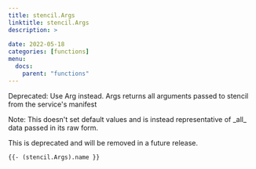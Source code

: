```yaml
---
title: stencil.Args
linktitle: stencil.Args
description: >
  
date: 2022-05-18
categories: [functions]
menu:
  docs:
    parent: "functions"
---
```


Deprecated: Use Arg instead\. Args returns all arguments passed to stencil from the service's manifest


Note: This doesn't set default values and is instead representative of \_all\_ data passed in its raw form\.


This is deprecated and will be removed in a future release\.


```go-text-template
{{- (stencil.Args).name }}
```


